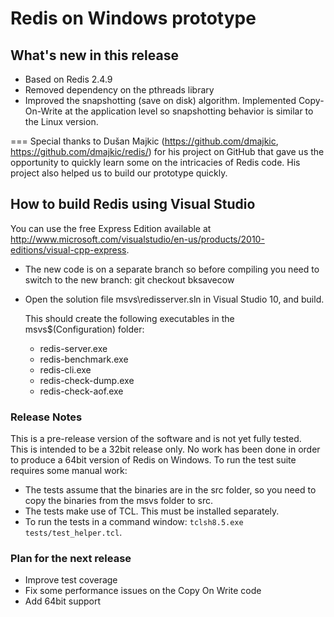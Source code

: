 Redis on Windows prototype
===
## What's new in this release

- Based on Redis 2.4.9
- Removed dependency on the pthreads library
- Improved the snapshotting (save on disk) algorithm. Implemented Copy-On-Write at the application level so snapshotting behavior is similar to the Linux version.

===
Special thanks to Dušan Majkic (https://github.com/dmajkic, https://github.com/dmajkic/redis/) for his project on GitHub that gave us the opportunity to quickly learn some on the intricacies of Redis code. His project also helped us to build our prototype quickly.

## How to build Redis using Visual Studio

You can use the free Express Edition available at http://www.microsoft.com/visualstudio/en-us/products/2010-editions/visual-cpp-express.

- The new code is on a separate branch so before compiling you need to switch to the new branch:
    git checkout bksavecow

- Open the solution file msvs\redisserver.sln in Visual Studio 10, and build.

    This should create the following executables in the msvs\$(Configuration) folder:

    - redis-server.exe
    - redis-benchmark.exe
    - redis-cli.exe
    - redis-check-dump.exe
    - redis-check-aof.exe


### Release Notes

This is a pre-release version of the software and is not yet fully tested.  
This is intended to be a 32bit release only. No work has been done in order to produce a 64bit version of Redis on Windows.
To run the test suite requires some manual work:

- The tests assume that the binaries are in the src folder, so you need to copy the binaries from the msvs folder to src. 
- The tests make use of TCL. This must be installed separately.
- To run the tests in a command window: `tclsh8.5.exe tests/test_helper.tcl`.

### Plan for the next release

- Improve test coverage
- Fix some performance issues on the Copy On Write code
- Add 64bit support


 